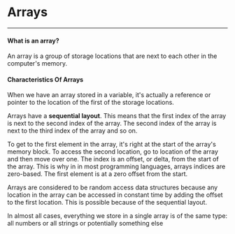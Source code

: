 # Arrays
-----


#### What is an array?
An array is a group of storage locations that are next to each other in the computer's memory.

#### Characteristics Of Arrays

When we have an array stored in a variable, it's actually a reference or pointer to the location of the first of the storage locations.
 
Arrays have a **sequential layout**. This means that the first index of the array is next to the second index of the array. The second index of the array is next to the third index of the array and so on.

To get to the first element in the array, it's right at the start of the array's memory block. To access the second location, go to location of the array and then move over one. The index is an offset, or delta, from the start of the array. This is why in in most programming languages, arrays indices are zero-based. The first element is at a zero offset from the start.

Arrays are considered to be random access data structures because any location in the array can be accessed in constant time by adding the offset to the first location. This is possible because of the sequential layout.

In almost all cases, everything we store in a single array is of the same type: all numbers or all strings or potentially something else
